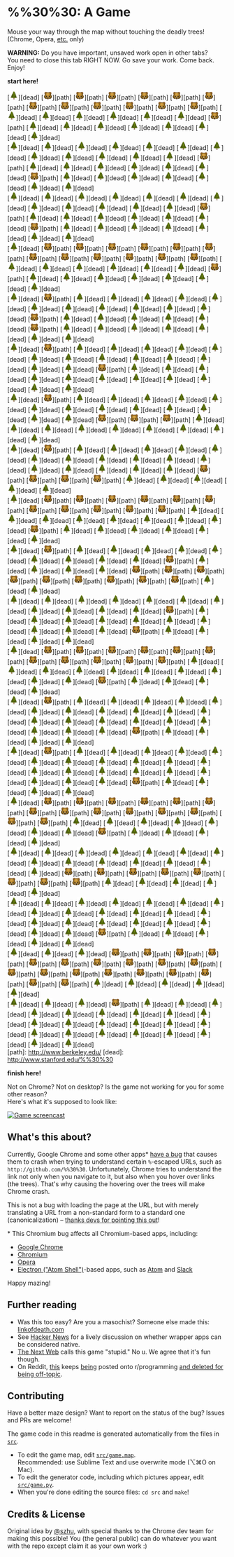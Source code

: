 %%30%30: A Game
===============

Mouse your way through the map without touching the deadly trees!
(Chrome, Opera, [etc.](#whats-this-about) only)

**WARNING:** Do you have important, unsaved work open in other tabs?  
You need to close this tab RIGHT NOW. Go save your work. Come back. Enjoy!


**start here!**

<!-- GAME -->
[<img width="20" src="src/u1f332.png">][dead] [<img width="20" src="src/u1f43b.png">][path] [<img width="20" src="src/u1f43b.png">][path] [<img width="20" src="src/u1f43b.png">][path] [<img width="20" src="src/u1f43b.png">][path] [<img width="20" src="src/u1f43b.png">][path] [<img width="20" src="src/u1f43b.png">][path] [<img width="20" src="src/u1f43b.png">][path] [<img width="20" src="src/u1f43b.png">][path] [<img width="20" src="src/u1f43b.png">][path] [<img width="20" src="src/u1f43b.png">][path] [<img width="20" src="src/u1f43b.png">][path] [<img width="20" src="src/u1f43b.png">][path] [<img width="20" src="src/u1f332.png">][dead] [<img width="20" src="src/u1f332.png">][dead] [<img width="20" src="src/u1f332.png">][dead] [<img width="20" src="src/u1f332.png">][dead] [<img width="20" src="src/u1f332.png">][dead] [<img width="20" src="src/u1f332.png">][dead] [<img width="20" src="src/u1f43b.png">][path] [<img width="20" src="src/u1f332.png">][dead] [<img width="20" src="src/u1f332.png">][dead] [<img width="20" src="src/u1f332.png">][dead] [<img width="20" src="src/u1f332.png">][dead] [<img width="20" src="src/u1f332.png">][dead] [<img width="20" src="src/u1f332.png">][dead] [<img width="20" src="src/u1f332.png">][dead]  
[<img width="20" src="src/u1f332.png">][dead] [<img width="20" src="src/u1f332.png">][dead] [<img width="20" src="src/u1f332.png">][dead] [<img width="20" src="src/u1f332.png">][dead] [<img width="20" src="src/u1f332.png">][dead] [<img width="20" src="src/u1f332.png">][dead] [<img width="20" src="src/u1f332.png">][dead] [<img width="20" src="src/u1f332.png">][dead] [<img width="20" src="src/u1f332.png">][dead] [<img width="20" src="src/u1f332.png">][dead] [<img width="20" src="src/u1f332.png">][dead] [<img width="20" src="src/u1f332.png">][dead] [<img width="20" src="src/u1f43b.png">][path] [<img width="20" src="src/u1f332.png">][dead] [<img width="20" src="src/u1f332.png">][dead] [<img width="20" src="src/u1f332.png">][dead] [<img width="20" src="src/u1f332.png">][dead] [<img width="20" src="src/u1f332.png">][dead] [<img width="20" src="src/u1f332.png">][dead] [<img width="20" src="src/u1f43b.png">][path] [<img width="20" src="src/u1f332.png">][dead] [<img width="20" src="src/u1f332.png">][dead] [<img width="20" src="src/u1f332.png">][dead] [<img width="20" src="src/u1f332.png">][dead] [<img width="20" src="src/u1f332.png">][dead] [<img width="20" src="src/u1f332.png">][dead] [<img width="20" src="src/u1f332.png">][dead]  
[<img width="20" src="src/u1f332.png">][dead] [<img width="20" src="src/u1f332.png">][dead] [<img width="20" src="src/u1f332.png">][dead] [<img width="20" src="src/u1f332.png">][dead] [<img width="20" src="src/u1f332.png">][dead] [<img width="20" src="src/u1f332.png">][dead] [<img width="20" src="src/u1f332.png">][dead] [<img width="20" src="src/u1f332.png">][dead] [<img width="20" src="src/u1f332.png">][dead] [<img width="20" src="src/u1f332.png">][dead] [<img width="20" src="src/u1f332.png">][dead] [<img width="20" src="src/u1f332.png">][dead] [<img width="20" src="src/u1f43b.png">][path] [<img width="20" src="src/u1f332.png">][dead] [<img width="20" src="src/u1f332.png">][dead] [<img width="20" src="src/u1f332.png">][dead] [<img width="20" src="src/u1f332.png">][dead] [<img width="20" src="src/u1f332.png">][dead] [<img width="20" src="src/u1f332.png">][dead] [<img width="20" src="src/u1f43b.png">][path] [<img width="20" src="src/u1f332.png">][dead] [<img width="20" src="src/u1f332.png">][dead] [<img width="20" src="src/u1f332.png">][dead] [<img width="20" src="src/u1f332.png">][dead] [<img width="20" src="src/u1f332.png">][dead] [<img width="20" src="src/u1f332.png">][dead] [<img width="20" src="src/u1f332.png">][dead]  
[<img width="20" src="src/u1f332.png">][dead] [<img width="20" src="src/u1f43b.png">][path] [<img width="20" src="src/u1f43b.png">][path] [<img width="20" src="src/u1f43b.png">][path] [<img width="20" src="src/u1f43b.png">][path] [<img width="20" src="src/u1f43b.png">][path] [<img width="20" src="src/u1f43b.png">][path] [<img width="20" src="src/u1f43b.png">][path] [<img width="20" src="src/u1f43b.png">][path] [<img width="20" src="src/u1f43b.png">][path] [<img width="20" src="src/u1f43b.png">][path] [<img width="20" src="src/u1f43b.png">][path] [<img width="20" src="src/u1f43b.png">][path] [<img width="20" src="src/u1f332.png">][dead] [<img width="20" src="src/u1f332.png">][dead] [<img width="20" src="src/u1f332.png">][dead] [<img width="20" src="src/u1f332.png">][dead] [<img width="20" src="src/u1f332.png">][dead] [<img width="20" src="src/u1f332.png">][dead] [<img width="20" src="src/u1f43b.png">][path] [<img width="20" src="src/u1f332.png">][dead] [<img width="20" src="src/u1f332.png">][dead] [<img width="20" src="src/u1f332.png">][dead] [<img width="20" src="src/u1f332.png">][dead] [<img width="20" src="src/u1f332.png">][dead] [<img width="20" src="src/u1f332.png">][dead] [<img width="20" src="src/u1f332.png">][dead]  
[<img width="20" src="src/u1f332.png">][dead] [<img width="20" src="src/u1f43b.png">][path] [<img width="20" src="src/u1f332.png">][dead] [<img width="20" src="src/u1f332.png">][dead] [<img width="20" src="src/u1f332.png">][dead] [<img width="20" src="src/u1f332.png">][dead] [<img width="20" src="src/u1f332.png">][dead] [<img width="20" src="src/u1f332.png">][dead] [<img width="20" src="src/u1f332.png">][dead] [<img width="20" src="src/u1f332.png">][dead] [<img width="20" src="src/u1f332.png">][dead] [<img width="20" src="src/u1f332.png">][dead] [<img width="20" src="src/u1f332.png">][dead] [<img width="20" src="src/u1f43b.png">][path] [<img width="20" src="src/u1f332.png">][dead] [<img width="20" src="src/u1f332.png">][dead] [<img width="20" src="src/u1f332.png">][dead] [<img width="20" src="src/u1f332.png">][dead] [<img width="20" src="src/u1f332.png">][dead] [<img width="20" src="src/u1f43b.png">][path] [<img width="20" src="src/u1f332.png">][dead] [<img width="20" src="src/u1f332.png">][dead] [<img width="20" src="src/u1f332.png">][dead] [<img width="20" src="src/u1f332.png">][dead] [<img width="20" src="src/u1f332.png">][dead] [<img width="20" src="src/u1f332.png">][dead] [<img width="20" src="src/u1f332.png">][dead]  
[<img width="20" src="src/u1f332.png">][dead] [<img width="20" src="src/u1f43b.png">][path] [<img width="20" src="src/u1f332.png">][dead] [<img width="20" src="src/u1f332.png">][dead] [<img width="20" src="src/u1f332.png">][dead] [<img width="20" src="src/u1f332.png">][dead] [<img width="20" src="src/u1f332.png">][dead] [<img width="20" src="src/u1f332.png">][dead] [<img width="20" src="src/u1f332.png">][dead] [<img width="20" src="src/u1f332.png">][dead] [<img width="20" src="src/u1f332.png">][dead] [<img width="20" src="src/u1f332.png">][dead] [<img width="20" src="src/u1f332.png">][dead] [<img width="20" src="src/u1f332.png">][dead] [<img width="20" src="src/u1f332.png">][dead] [<img width="20" src="src/u1f43b.png">][path] [<img width="20" src="src/u1f332.png">][dead] [<img width="20" src="src/u1f332.png">][dead] [<img width="20" src="src/u1f332.png">][dead] [<img width="20" src="src/u1f332.png">][dead] [<img width="20" src="src/u1f332.png">][dead] [<img width="20" src="src/u1f332.png">][dead] [<img width="20" src="src/u1f332.png">][dead] [<img width="20" src="src/u1f332.png">][dead] [<img width="20" src="src/u1f332.png">][dead] [<img width="20" src="src/u1f332.png">][dead] [<img width="20" src="src/u1f332.png">][dead]  
[<img width="20" src="src/u1f332.png">][dead] [<img width="20" src="src/u1f43b.png">][path] [<img width="20" src="src/u1f332.png">][dead] [<img width="20" src="src/u1f332.png">][dead] [<img width="20" src="src/u1f332.png">][dead] [<img width="20" src="src/u1f332.png">][dead] [<img width="20" src="src/u1f332.png">][dead] [<img width="20" src="src/u1f332.png">][dead] [<img width="20" src="src/u1f332.png">][dead] [<img width="20" src="src/u1f332.png">][dead] [<img width="20" src="src/u1f332.png">][dead] [<img width="20" src="src/u1f332.png">][dead] [<img width="20" src="src/u1f332.png">][dead] [<img width="20" src="src/u1f332.png">][dead] [<img width="20" src="src/u1f332.png">][dead] [<img width="20" src="src/u1f43b.png">][path] [<img width="20" src="src/u1f43b.png">][path] [<img width="20" src="src/u1f43b.png">][path] [<img width="20" src="src/u1f332.png">][dead] [<img width="20" src="src/u1f332.png">][dead] [<img width="20" src="src/u1f332.png">][dead] [<img width="20" src="src/u1f332.png">][dead] [<img width="20" src="src/u1f332.png">][dead] [<img width="20" src="src/u1f332.png">][dead] [<img width="20" src="src/u1f332.png">][dead] [<img width="20" src="src/u1f332.png">][dead] [<img width="20" src="src/u1f332.png">][dead]  
[<img width="20" src="src/u1f332.png">][dead] [<img width="20" src="src/u1f43b.png">][path] [<img width="20" src="src/u1f332.png">][dead] [<img width="20" src="src/u1f332.png">][dead] [<img width="20" src="src/u1f332.png">][dead] [<img width="20" src="src/u1f332.png">][dead] [<img width="20" src="src/u1f332.png">][dead] [<img width="20" src="src/u1f332.png">][dead] [<img width="20" src="src/u1f332.png">][dead] [<img width="20" src="src/u1f332.png">][dead] [<img width="20" src="src/u1f332.png">][dead] [<img width="20" src="src/u1f332.png">][dead] [<img width="20" src="src/u1f332.png">][dead] [<img width="20" src="src/u1f332.png">][dead] [<img width="20" src="src/u1f332.png">][dead] [<img width="20" src="src/u1f332.png">][dead] [<img width="20" src="src/u1f332.png">][dead] [<img width="20" src="src/u1f332.png">][dead] [<img width="20" src="src/u1f43b.png">][path] [<img width="20" src="src/u1f43b.png">][path] [<img width="20" src="src/u1f43b.png">][path] [<img width="20" src="src/u1f43b.png">][path] [<img width="20" src="src/u1f332.png">][dead] [<img width="20" src="src/u1f332.png">][dead] [<img width="20" src="src/u1f332.png">][dead] [<img width="20" src="src/u1f332.png">][dead] [<img width="20" src="src/u1f332.png">][dead]  
[<img width="20" src="src/u1f332.png">][dead] [<img width="20" src="src/u1f43b.png">][path] [<img width="20" src="src/u1f43b.png">][path] [<img width="20" src="src/u1f43b.png">][path] [<img width="20" src="src/u1f43b.png">][path] [<img width="20" src="src/u1f43b.png">][path] [<img width="20" src="src/u1f43b.png">][path] [<img width="20" src="src/u1f43b.png">][path] [<img width="20" src="src/u1f43b.png">][path] [<img width="20" src="src/u1f43b.png">][path] [<img width="20" src="src/u1f43b.png">][path] [<img width="20" src="src/u1f43b.png">][path] [<img width="20" src="src/u1f332.png">][dead] [<img width="20" src="src/u1f332.png">][dead] [<img width="20" src="src/u1f332.png">][dead] [<img width="20" src="src/u1f332.png">][dead] [<img width="20" src="src/u1f332.png">][dead] [<img width="20" src="src/u1f332.png">][dead] [<img width="20" src="src/u1f332.png">][dead] [<img width="20" src="src/u1f332.png">][dead] [<img width="20" src="src/u1f43b.png">][path] [<img width="20" src="src/u1f332.png">][dead] [<img width="20" src="src/u1f332.png">][dead] [<img width="20" src="src/u1f332.png">][dead] [<img width="20" src="src/u1f332.png">][dead] [<img width="20" src="src/u1f332.png">][dead] [<img width="20" src="src/u1f332.png">][dead]  
[<img width="20" src="src/u1f332.png">][dead] [<img width="20" src="src/u1f43b.png">][path] [<img width="20" src="src/u1f332.png">][dead] [<img width="20" src="src/u1f332.png">][dead] [<img width="20" src="src/u1f332.png">][dead] [<img width="20" src="src/u1f332.png">][dead] [<img width="20" src="src/u1f332.png">][dead] [<img width="20" src="src/u1f332.png">][dead] [<img width="20" src="src/u1f332.png">][dead] [<img width="20" src="src/u1f332.png">][dead] [<img width="20" src="src/u1f332.png">][dead] [<img width="20" src="src/u1f43b.png">][path] [<img width="20" src="src/u1f332.png">][dead] [<img width="20" src="src/u1f332.png">][dead] [<img width="20" src="src/u1f332.png">][dead] [<img width="20" src="src/u1f332.png">][dead] [<img width="20" src="src/u1f43b.png">][path] [<img width="20" src="src/u1f43b.png">][path] [<img width="20" src="src/u1f43b.png">][path] [<img width="20" src="src/u1f43b.png">][path] [<img width="20" src="src/u1f43b.png">][path] [<img width="20" src="src/u1f43b.png">][path] [<img width="20" src="src/u1f43b.png">][path] [<img width="20" src="src/u1f43b.png">][path] [<img width="20" src="src/u1f43b.png">][path] [<img width="20" src="src/u1f332.png">][dead] [<img width="20" src="src/u1f332.png">][dead]  
[<img width="20" src="src/u1f332.png">][dead] [<img width="20" src="src/u1f332.png">][dead] [<img width="20" src="src/u1f332.png">][dead] [<img width="20" src="src/u1f332.png">][dead] [<img width="20" src="src/u1f332.png">][dead] [<img width="20" src="src/u1f332.png">][dead] [<img width="20" src="src/u1f332.png">][dead] [<img width="20" src="src/u1f332.png">][dead] [<img width="20" src="src/u1f332.png">][dead] [<img width="20" src="src/u1f332.png">][dead] [<img width="20" src="src/u1f332.png">][dead] [<img width="20" src="src/u1f43b.png">][path] [<img width="20" src="src/u1f332.png">][dead] [<img width="20" src="src/u1f332.png">][dead] [<img width="20" src="src/u1f332.png">][dead] [<img width="20" src="src/u1f332.png">][dead] [<img width="20" src="src/u1f332.png">][dead] [<img width="20" src="src/u1f332.png">][dead] [<img width="20" src="src/u1f332.png">][dead] [<img width="20" src="src/u1f332.png">][dead] [<img width="20" src="src/u1f332.png">][dead] [<img width="20" src="src/u1f332.png">][dead] [<img width="20" src="src/u1f43b.png">][path] [<img width="20" src="src/u1f332.png">][dead] [<img width="20" src="src/u1f332.png">][dead] [<img width="20" src="src/u1f332.png">][dead] [<img width="20" src="src/u1f332.png">][dead]  
[<img width="20" src="src/u1f332.png">][dead] [<img width="20" src="src/u1f43b.png">][path] [<img width="20" src="src/u1f43b.png">][path] [<img width="20" src="src/u1f43b.png">][path] [<img width="20" src="src/u1f43b.png">][path] [<img width="20" src="src/u1f43b.png">][path] [<img width="20" src="src/u1f43b.png">][path] [<img width="20" src="src/u1f43b.png">][path] [<img width="20" src="src/u1f43b.png">][path] [<img width="20" src="src/u1f43b.png">][path] [<img width="20" src="src/u1f43b.png">][path] [<img width="20" src="src/u1f43b.png">][path] [<img width="20" src="src/u1f332.png">][dead] [<img width="20" src="src/u1f332.png">][dead] [<img width="20" src="src/u1f332.png">][dead] [<img width="20" src="src/u1f332.png">][dead] [<img width="20" src="src/u1f332.png">][dead] [<img width="20" src="src/u1f332.png">][dead] [<img width="20" src="src/u1f332.png">][dead] [<img width="20" src="src/u1f332.png">][dead] [<img width="20" src="src/u1f332.png">][dead] [<img width="20" src="src/u1f332.png">][dead] [<img width="20" src="src/u1f43b.png">][path] [<img width="20" src="src/u1f332.png">][dead] [<img width="20" src="src/u1f332.png">][dead] [<img width="20" src="src/u1f332.png">][dead] [<img width="20" src="src/u1f332.png">][dead]  
[<img width="20" src="src/u1f332.png">][dead] [<img width="20" src="src/u1f43b.png">][path] [<img width="20" src="src/u1f332.png">][dead] [<img width="20" src="src/u1f332.png">][dead] [<img width="20" src="src/u1f332.png">][dead] [<img width="20" src="src/u1f332.png">][dead] [<img width="20" src="src/u1f332.png">][dead] [<img width="20" src="src/u1f332.png">][dead] [<img width="20" src="src/u1f332.png">][dead] [<img width="20" src="src/u1f332.png">][dead] [<img width="20" src="src/u1f332.png">][dead] [<img width="20" src="src/u1f332.png">][dead] [<img width="20" src="src/u1f332.png">][dead] [<img width="20" src="src/u1f332.png">][dead] [<img width="20" src="src/u1f332.png">][dead] [<img width="20" src="src/u1f332.png">][dead] [<img width="20" src="src/u1f332.png">][dead] [<img width="20" src="src/u1f332.png">][dead] [<img width="20" src="src/u1f332.png">][dead] [<img width="20" src="src/u1f332.png">][dead] [<img width="20" src="src/u1f332.png">][dead] [<img width="20" src="src/u1f332.png">][dead] [<img width="20" src="src/u1f43b.png">][path] [<img width="20" src="src/u1f332.png">][dead] [<img width="20" src="src/u1f332.png">][dead] [<img width="20" src="src/u1f332.png">][dead] [<img width="20" src="src/u1f332.png">][dead]  
[<img width="20" src="src/u1f332.png">][dead] [<img width="20" src="src/u1f43b.png">][path] [<img width="20" src="src/u1f332.png">][dead] [<img width="20" src="src/u1f332.png">][dead] [<img width="20" src="src/u1f332.png">][dead] [<img width="20" src="src/u1f332.png">][dead] [<img width="20" src="src/u1f332.png">][dead] [<img width="20" src="src/u1f332.png">][dead] [<img width="20" src="src/u1f332.png">][dead] [<img width="20" src="src/u1f332.png">][dead] [<img width="20" src="src/u1f332.png">][dead] [<img width="20" src="src/u1f332.png">][dead] [<img width="20" src="src/u1f332.png">][dead] [<img width="20" src="src/u1f332.png">][dead] [<img width="20" src="src/u1f332.png">][dead] [<img width="20" src="src/u1f332.png">][dead] [<img width="20" src="src/u1f332.png">][dead] [<img width="20" src="src/u1f332.png">][dead] [<img width="20" src="src/u1f332.png">][dead] [<img width="20" src="src/u1f332.png">][dead] [<img width="20" src="src/u1f332.png">][dead] [<img width="20" src="src/u1f332.png">][dead] [<img width="20" src="src/u1f43b.png">][path] [<img width="20" src="src/u1f332.png">][dead] [<img width="20" src="src/u1f332.png">][dead] [<img width="20" src="src/u1f332.png">][dead] [<img width="20" src="src/u1f332.png">][dead]  
[<img width="20" src="src/u1f332.png">][dead] [<img width="20" src="src/u1f43b.png">][path] [<img width="20" src="src/u1f43b.png">][path] [<img width="20" src="src/u1f43b.png">][path] [<img width="20" src="src/u1f43b.png">][path] [<img width="20" src="src/u1f43b.png">][path] [<img width="20" src="src/u1f43b.png">][path] [<img width="20" src="src/u1f43b.png">][path] [<img width="20" src="src/u1f43b.png">][path] [<img width="20" src="src/u1f43b.png">][path] [<img width="20" src="src/u1f43b.png">][path] [<img width="20" src="src/u1f43b.png">][path] [<img width="20" src="src/u1f43b.png">][path] [<img width="20" src="src/u1f43b.png">][path] [<img width="20" src="src/u1f43b.png">][path] [<img width="20" src="src/u1f332.png">][dead] [<img width="20" src="src/u1f332.png">][dead] [<img width="20" src="src/u1f332.png">][dead] [<img width="20" src="src/u1f332.png">][dead] [<img width="20" src="src/u1f332.png">][dead] [<img width="20" src="src/u1f332.png">][dead] [<img width="20" src="src/u1f332.png">][dead] [<img width="20" src="src/u1f43b.png">][path] [<img width="20" src="src/u1f332.png">][dead] [<img width="20" src="src/u1f332.png">][dead] [<img width="20" src="src/u1f332.png">][dead] [<img width="20" src="src/u1f332.png">][dead]  
[<img width="20" src="src/u1f332.png">][dead] [<img width="20" src="src/u1f332.png">][dead] [<img width="20" src="src/u1f332.png">][dead] [<img width="20" src="src/u1f332.png">][dead] [<img width="20" src="src/u1f332.png">][dead] [<img width="20" src="src/u1f332.png">][dead] [<img width="20" src="src/u1f332.png">][dead] [<img width="20" src="src/u1f332.png">][dead] [<img width="20" src="src/u1f332.png">][dead] [<img width="20" src="src/u1f332.png">][dead] [<img width="20" src="src/u1f332.png">][dead] [<img width="20" src="src/u1f332.png">][dead] [<img width="20" src="src/u1f332.png">][dead] [<img width="20" src="src/u1f332.png">][dead] [<img width="20" src="src/u1f43b.png">][path] [<img width="20" src="src/u1f43b.png">][path] [<img width="20" src="src/u1f43b.png">][path] [<img width="20" src="src/u1f43b.png">][path] [<img width="20" src="src/u1f43b.png">][path] [<img width="20" src="src/u1f43b.png">][path] [<img width="20" src="src/u1f43b.png">][path] [<img width="20" src="src/u1f43b.png">][path] [<img width="20" src="src/u1f332.png">][dead] [<img width="20" src="src/u1f332.png">][dead] [<img width="20" src="src/u1f332.png">][dead] [<img width="20" src="src/u1f332.png">][dead] [<img width="20" src="src/u1f332.png">][dead]  
[<img width="20" src="src/u1f332.png">][dead] [<img width="20" src="src/u1f332.png">][dead] [<img width="20" src="src/u1f332.png">][dead] [<img width="20" src="src/u1f332.png">][dead] [<img width="20" src="src/u1f332.png">][dead] [<img width="20" src="src/u1f332.png">][dead] [<img width="20" src="src/u1f332.png">][dead] [<img width="20" src="src/u1f332.png">][dead] [<img width="20" src="src/u1f332.png">][dead] [<img width="20" src="src/u1f332.png">][dead] [<img width="20" src="src/u1f332.png">][dead] [<img width="20" src="src/u1f332.png">][dead] [<img width="20" src="src/u1f332.png">][dead] [<img width="20" src="src/u1f332.png">][dead] [<img width="20" src="src/u1f332.png">][dead] [<img width="20" src="src/u1f332.png">][dead] [<img width="20" src="src/u1f332.png">][dead] [<img width="20" src="src/u1f332.png">][dead] [<img width="20" src="src/u1f332.png">][dead] [<img width="20" src="src/u1f332.png">][dead] [<img width="20" src="src/u1f332.png">][dead] [<img width="20" src="src/u1f43b.png">][path] [<img width="20" src="src/u1f332.png">][dead] [<img width="20" src="src/u1f332.png">][dead] [<img width="20" src="src/u1f332.png">][dead] [<img width="20" src="src/u1f332.png">][dead] [<img width="20" src="src/u1f332.png">][dead]  
[<img width="20" src="src/u1f332.png">][dead] [<img width="20" src="src/u1f332.png">][dead] [<img width="20" src="src/u1f332.png">][dead] [<img width="20" src="src/u1f43b.png">][path] [<img width="20" src="src/u1f43b.png">][path] [<img width="20" src="src/u1f43b.png">][path] [<img width="20" src="src/u1f43b.png">][path] [<img width="20" src="src/u1f43b.png">][path] [<img width="20" src="src/u1f43b.png">][path] [<img width="20" src="src/u1f43b.png">][path] [<img width="20" src="src/u1f43b.png">][path] [<img width="20" src="src/u1f43b.png">][path] [<img width="20" src="src/u1f43b.png">][path] [<img width="20" src="src/u1f43b.png">][path] [<img width="20" src="src/u1f43b.png">][path] [<img width="20" src="src/u1f43b.png">][path] [<img width="20" src="src/u1f43b.png">][path] [<img width="20" src="src/u1f43b.png">][path] [<img width="20" src="src/u1f43b.png">][path] [<img width="20" src="src/u1f43b.png">][path] [<img width="20" src="src/u1f43b.png">][path] [<img width="20" src="src/u1f43b.png">][path] [<img width="20" src="src/u1f332.png">][dead] [<img width="20" src="src/u1f332.png">][dead] [<img width="20" src="src/u1f332.png">][dead] [<img width="20" src="src/u1f332.png">][dead] [<img width="20" src="src/u1f332.png">][dead]  
[<img width="20" src="src/u1f332.png">][dead] [<img width="20" src="src/u1f332.png">][dead] [<img width="20" src="src/u1f332.png">][dead] [<img width="20" src="src/u1f43b.png">][path] [<img width="20" src="src/u1f332.png">][dead] [<img width="20" src="src/u1f332.png">][dead] [<img width="20" src="src/u1f332.png">][dead] [<img width="20" src="src/u1f332.png">][dead] [<img width="20" src="src/u1f332.png">][dead] [<img width="20" src="src/u1f332.png">][dead] [<img width="20" src="src/u1f332.png">][dead] [<img width="20" src="src/u1f332.png">][dead] [<img width="20" src="src/u1f332.png">][dead] [<img width="20" src="src/u1f332.png">][dead] [<img width="20" src="src/u1f332.png">][dead] [<img width="20" src="src/u1f332.png">][dead] [<img width="20" src="src/u1f332.png">][dead] [<img width="20" src="src/u1f332.png">][dead] [<img width="20" src="src/u1f332.png">][dead] [<img width="20" src="src/u1f332.png">][dead] [<img width="20" src="src/u1f332.png">][dead] [<img width="20" src="src/u1f332.png">][dead] [<img width="20" src="src/u1f332.png">][dead] [<img width="20" src="src/u1f332.png">][dead] [<img width="20" src="src/u1f332.png">][dead] [<img width="20" src="src/u1f332.png">][dead] [<img width="20" src="src/u1f332.png">][dead]  
[path]: http://www.berkeley.edu/
[dead]: http://www.stanford.edu/%%30%30
<!-- GAME -->

**finish here!**

Not on Chrome? Not on desktop? Is the game not working for you for some other reason?  
Here's what it's supposed to look like:

[![Game screencast](http://i.imgur.com/Rxsqw5n.gif)](http://imgur.com/Rxsqw5n)



What's this about?
------------------

Currently, Google Chrome and some other apps* [have a bug](https://code.google.com/p/chromium/issues/detail?id=533361) that causes them to crash when trying to understand certain `%`-escaped URLs, such as `http://github.com/%%30%30`. Unfortunately, Chrome tries to understand the link not only when you navigate to it, but also when you hover over links (the trees). That's why causing the hovering over the trees will make Chrome crash.

This is not a bug with loading the page at the URL, but with merely translating a URL from a non-standard form to a standard one (canonicalization) – [thanks devs for pointing this out](https://code.google.com/p/chromium/issues/detail?id=533361#c36)!

\* This Chromium bug affects all Chromium-based apps, including:

 - [Google Chrome](http://www.google.com/chrome/)
 - [Chromium](https://www.chromium.org/)
 - [Opera](http://www.opera.com/)
 - [Electron ("Atom Shell")](http://electron.atom.io/)-based apps, such as [Atom](https://atom.io/) and [Slack](https://slack.com/)

Happy mazing!


Further reading
---------------

 - Was this too easy? Are you a masochist? Someone else made this: [linkofdeath.com](http://linkofdeath.com/)
 - See [Hacker News](https://news.ycombinator.com/item?id=10249362) for a lively discussion on whether wrapper apps can be considered native.
 - [The Next Web](http://thenextweb.com/apps/2015/09/21/this-stupid-game-turns-a-major-chrome-bug-into-fun/) calls this game "stupid." No u. We agree that it's fun though.
 - On Reddit, [this](https://www.reddit.com/r/programming/comments/3lqied/3030_a_game/) keeps [being](https://www.reddit.com/r/programming/comments/3lrrtr/google_chromes_3030_the_game/) posted onto r/programming [and deleted for being off-topic](https://www.reddit.com/r/programming/comments/3lrrtr/google_chromes_3030_the_game/cv8se1r).


Contributing
------------

Have a better maze design? Want to report on the status of the bug? Issues and PRs are welcome!

The game code in this readme is generated automatically from the files in [`src`](src).

- To edit the game map, edit [`src/game.map`](src/game.map).  
  Recommended: use Sublime Text and use overwrite mode (⌥⌘O​ on Mac).
- To edit the generator code, including which pictures appear, edit [`src/game.py`](src/game.py).
- When you're done editing the source files: `cd src` and `make`!


Credits & License
-----------------

Original idea by [@szhu](http://github.com/szhu), with special thanks to the Chrome dev team for making this possible! You (the general public) can do whatever you want with the repo except claim it as your own work :)
